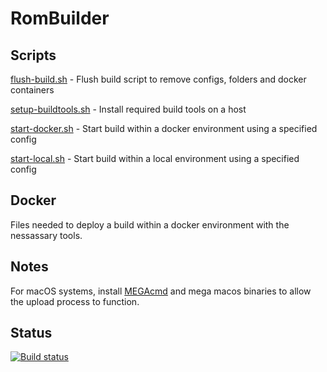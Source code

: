 # RomBuilder

## Scripts

[flush-build.sh](scripts/flush-build.sh) - Flush build script to remove configs, folders and docker containers

[setup-buildtools.sh](scripts/setup-buildtools.sh) - Install required build tools on a host

[start-docker.sh](scripts/start-docker.sh) - Start build within a docker environment using a specified config

[start-local.sh](scripts/start-local.sh) - Start build within a local environment using a specified config

## Docker

Files needed to deploy a build within a docker environment with the nessassary tools.

## Notes

For macOS systems, install [MEGAcmd](https://github.com/meganz/MEGAcmd) and mega macos binaries to allow the upload process to function.

## Status

[![Build status](https://badge.buildkite.com/037c6fcc9ffac35532459f24f29234f9b1fdc7b28f7810dd1c.svg)](https://buildkite.com/rob-roms/evovx)

